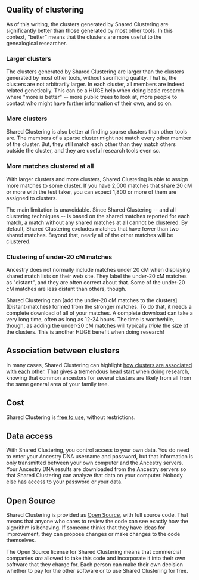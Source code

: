 ## Quality of clustering

As of this writing, the clusters generated by Shared Clustering are significantly better than those generated by most other tools. In this context, "better" means that the clusters are more useful to the genealogical researcher.

### Larger clusters

The clusters generated by Shared Clustering are larger than the clusters generated by most other tools, without sacrificing quality. That is, the clusters are not arbitrarily larger. In each cluster, all members are indeed related genetically. This can be a HUGE help when doing basic research where "more is better" -- more public trees to look at, more people to contact who might have further information of their own, and so on.

### More clusters

Shared Clustering is also better at finding sparse clusters than other tools are. The members of a sparse cluster might not match every other member of the cluster. But, they still match each other than they match others outside the cluster, and they are useful research tools even so.

### More matches clustered at all

With larger clusters and more clusters, Shared Clustering is able to assign more matches to some cluster. If you have 2,000 matches that share 20 cM or more with the test taker, you can expect 1,800 or more of them are assigned to clusters.

The main limitation is unavoidable. Since Shared Clustering -- and all clustering techniques -- is based on the shared matches reported for each match, a match without any shared matches at all cannot be clustered. By default, Shared Clustering excludes matches that have fewer than two shared matches. Beyond that, nearly all of the other matches will be clustered.

### Clustering of under-20 cM matches

Ancestry does not normally include matches under 20 cM when displaying shared match lists on their web site. They label the under-20 cM matches as "distant", and they are often correct about that. Some of the under-20 cM matches are less distant than others, though.

Shared Clustering can [add the under-20 cM matches to the clusters](Distant-matches} formed from the stronger matches. To do that, it needs a complete download of all of your matches. A complete download can take a very long time, often as long as 12-24 hours. The time is worthwhile, though, as adding the under-20 cM matches will typically _triple_ the size of the clusters. This is another HUGE benefit when doing research!

## Association between clusters

In many cases, Shared Clustering can highlight [how clusters are associated with each other](Interpreting-clusters-with-red-overlap). That gives a tremendous head start when doing research, knowing that common ancestors for several clusters are likely from all from the same general area of your family tree.

## Cost

Shared Clustering is [free to use](Payment), without restrictions.

## Data access

With Shared Clustering, you control access to your own data. You do need to enter your Ancestry DNA username and password, but that information is only transmitted between your own computer and the Ancestry servers. Your Ancestry DNA results are downloaded from the Ancestry servers so that Shared Clustering can analyze that data on your computer. Nobody else has access to your password or your data.

## Open Source

Shared Clustering is provided as [Open Source](Open-Source), with full source code. That means that anyone who cares to review the code can see exactly how the algorithm is behaving. If someone thinks that they have ideas for improvement, they can propose changes or make changes to the code themselves. 

The Open Source license for Shared Clustering means that commercial companies _are_ allowed to take this code and incorporate it into their own software that they charge for. Each person can make their own decision whether to pay for the other software or to use Shared Clustering for free.